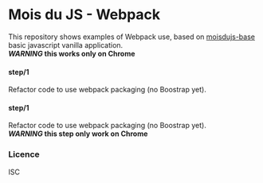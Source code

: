 # Mois du JS - Webpack

This  repository shows examples of Webpack use, based on [moisdujs-base]() basic javascript vanilla application.  
**_WARNING_ this works only on Chrome**

#### step/1

Refactor code to use webpack packaging (no Boostrap yet).  

#### step/1

Refactor code to use webpack packaging (no Boostrap yet).  
**_WARNING_ this step only work on Chrome**

### Licence

ISC
